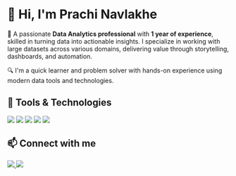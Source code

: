 # 👋 Hi, I'm Prachi Navlakhe

🎯 A passionate **Data Analytics professional** with **1 year of experience**, skilled in turning data into actionable insights. I specialize in working with large datasets across various domains, delivering value through storytelling, dashboards, and automation.

🔍 I'm a quick learner and problem solver with hands-on experience using modern data tools and technologies.

## 🔧 Tools & Technologies

<p align="left">
  <img src="https://img.shields.io/badge/Excel-217346?style=for-the-badge&logo=microsoft-excel&logoColor=white" />
  <img src="https://img.shields.io/badge/SQL-CC2927?style=for-the-badge&logo=Microsoft%20SQL%20Server&logoColor=white" />
  <img src="https://img.shields.io/badge/Python-3776AB?style=for-the-badge&logo=python&logoColor=white" />
  <img src="https://img.shields.io/badge/Tableau-E97627?style=for-the-badge&logo=Tableau&logoColor=white" />
  <img src="https://img.shields.io/badge/Power%20BI-F2C811?style=for-the-badge&logo=Power%20BI&logoColor=black" />
</p>

## 📫 Connect with me

<p align="left">
  <a href="mailto:prachinavlakhe121@gmail.com">
    <img src="https://img.shields.io/badge/Email-D14836?style=for-the-badge&logo=gmail&logoColor=white" />
  </a>
  <a href="https://www.linkedin.com/in/prachi-navlakhe/">
    <img src="https://img.shields.io/badge/LinkedIn-0A66C2?style=for-the-badge&logo=linkedin&logoColor=white" />
  </a>
</p>
